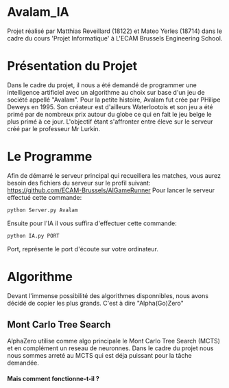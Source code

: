# Avalam_IA

Projet réalisé par Matthias Reveillard (18122) et Mateo Yerles (18714) dans le cadre du cours 'Projet Informatique' à L'ECAM Brussels Engineering School.

# Présentation du Projet

Dans le cadre du projet, il nous a été demandé de programmer une intelligence artificiel avec un algorithme au choix sur base d'un jeu de société appellé "Avalam".
Pour la petite histoire, Avalam fut crée par PHilipe Deweys en 1995.
Son créateur est d'ailleurs Waterlootois et son jeu a été primé par de nombreux prix autour du globe ce qui en fait le jeu belge le plus primé à ce jour.
L'objectif étant s'affronter entre éleve sur le serveur créé par le professeur Mr Lurkin.

# Le Programme
Afin de démarré le serveur principal qui recueillera les matches, vous aurez besoin des fichiers du serveur sur le profil suivant:
https://github.com/ECAM-Brussels/AIGameRunner
Pour lancer le serveur effectué cette commande:
```Python
python Server.py Avalam
```
Ensuite pour l'IA il vous suffira d'effectuer cette commande:
```Python
python IA.py PORT
```
Port, représente le port d'écoute sur votre ordinateur.

# Algorithme
Devant l'immense possibilité des algorithmes disponnibles, nous avons décidé de copier les plus grands.
C'est à dire "Alpha(Go)Zero"

## Mont Carlo Tree Search
AlphaZero utilise comme algo principale le Mont Carlo Tree Search (MCTS) et en complément un reseau de neuronnes.
Dans le cadre du projet nous nous sommes arreté au MCTS qui est déja puissant pour la tâche demandée.
#### Mais comment fonctionne-t-il ?



